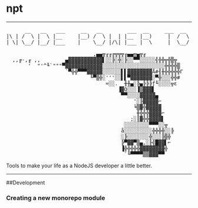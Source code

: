 # npt
---
<pre>
      __   __   ___     __   __        ___  __     ___  __   __        __  
|\ | /  \ |  \ |__     |__) /  \ |  | |__  |__)     |  /  \ /  \ |    /__`
| \| \__/ |__/ |___    |    \__/ |/\| |___ |  \     |  \__/ \__/ |___ .__/                                                                                                                                                                                                                                                                                                         

                            ,▄▄╦╓╓╔╦╦╦╓▄▄╦▄╦╓
  ,,╔-,╓ ,,        ▄▓▓▓▓▓▓▓▓▓▓▓▌░░╠░╬░╠░░▀▀░░░░░╣╬╬╦╬▒╦
       '  "'^╙`"""▀▓▓▓▓▓▓▓▓▓▓▓▓░░░░░░░░░░░░░░░░░░░░╬╬╬╬▒
                   `▀╬╬▀▀▀▓▓▓▓▓░░░░░░▌▌▓▓▓▓▓▓▓▓Å#╢╫╬╬╬╬╬Γ
                           ╙▀▒╬░'''░░▌▌▀▓▓▓▓▓▓▓░▀╬░░░╬╬#
                                ≈░░.  ╫╫▄░╠▄╠╠╠ƒ╙░░░░╦ε
                                    ▐▓Q░░░▐▒▓▓▓▌
                                     ▀▀░░░░▓▓▓▓▓▄
                                         '░╟▓▓▓▓▓⌐
                                         ╘▒▓╬▓▓▓▓▓
                                          ╫╬╬╬▓▓▓▓⌐
                                        ;░║▓╬╬▓▓▓▓▌
                                      ░░░░░░░░▀▀▀░░╦
                                     å░░░░░░░░░╬╬╬╬░░╠
                                     ░╠░░░░░░░╬░░░╠▒╬
                                     ╠▀▓▓▀▒▄,░╟╣█▓▓▌⌐
                                     ▐╬╬╬╬╬▓▓▓▓▓▓▓▓╬
                                      `╙▀▀▀▀▒▒▓▓▓▀▀
</pre>

Tools to make your life as a NodeJS developer a little better. 

---


##Development
### Creating a new monorepo module
